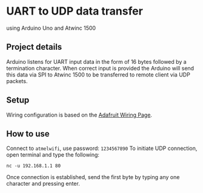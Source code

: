 # UART to UDP data transfer 
using Arduino Uno and Atwinc 1500

## Project details
Arduino listens for UART input data in the form of 16 bytes followed by a termination character. When correct input is provided the Arduino will send this data via SPI to Atwinc 1500 to be transferred to remote client via UDP packets.

## Setup
Wiring configuration is based on the [Adafruit Wiring Page](https://learn.adafruit.com/adafruit-atwinc1500-wifi-module-breakout/wiring-and-test).

## How to use
Connect to `atmelwifi`, use password: `1234567890`
To initiate UDP connection, open terminal and type the following:
```
nc -u 192.168.1.1 80
```
Once connection is established, send the first byte by typing any one character and pressing enter.

